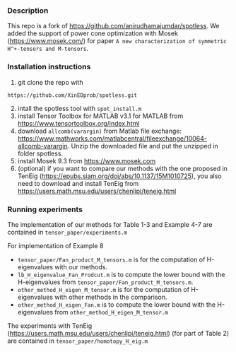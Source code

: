 ### Description
This repo is a fork of https://github.com/anirudhamajumdar/spotless. We added the support of power cone optimization with Mosek (https://www.mosek.com/) for paper ```A new characterization of symmetric H^+-tensors and M-tensors```.


### Installation instructions

1. git clone the repo with 
```
https://github.com/XinEDprob/spotless.git
``` 
2. intall the spotless tool with ```spot_install.m```
3. install Tensor Toolbox for MATLAB v3.1 for MATLAB from https://www.tensortoolbox.org/index.html
4. download ```allcomb(varargin)``` from Matlab file exchange: https://www.mathworks.com/matlabcentral/fileexchange/10064-allcomb-varargin. Unzip the downloaded file and put the unzipped in folder spotless.
5. install Mosek 9.3 from https://www.mosek.com
6. (optional) if you want to compare our methods with the one proposed in TenEig (https://epubs.siam.org/doi/abs/10.1137/15M1010725), you also need to download and install TenEig from https://users.math.msu.edu/users/chenlipi/teneig.html

### Running experiments

The implementation of our methods for Table 1-3 and Example 4-7 are contained in ```tensor_paper/experiments.m```

For implementation of Example 8 
- ```tensor_paper/Fan_product_M_tensors.m``` is for the computation of H-eigenvalues with our methods. 
- ```lb_H_eigenvalue_Fan_Prodcut.m``` is to compute the lower bound with the H-eigenvalues from ```tensor_paper/Fan_product_M_tensors.m```.
- ```other_method_H_eigen_M_tensor.m``` is for the computation of H-eigenvalues with other methods in the comparison.
- ```other_method_H_eigen_Fan.m``` is to compute the lower bound with the H-eigenvalues from ```other_method_H_eigen_M_tensor.m```

The experiments with TenEig (https://users.math.msu.edu/users/chenlipi/teneig.html) (for part of Table 2) are contained in ```tensor_paper/homotopy_H_eig.m```

